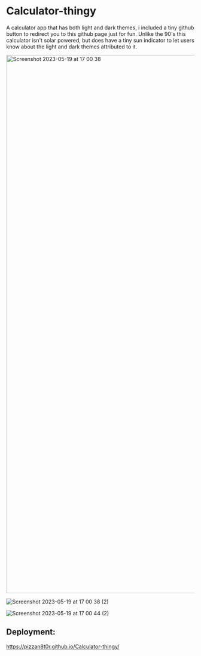 # Calculator-thingy
A calculator app that has both light and dark themes, i included a tiny github button to redirect you to this github page just for fun.
Unlike the 90's this calculator isn't solar powered, but does have a tiny sun indicator to let users know about the light and dark themes attributed to it.

<img width="1440" alt="Screenshot 2023-05-19 at 17 00 38" src="https://github.com/Pizzan8t0r/Calculator-thingy/assets/131811220/f569f0ba-8607-40d1-9c3f-6d1916d8c268">

![Screenshot 2023-05-19 at 17 00 38 (2)](https://github.com/Pizzan8t0r/Calculator-thingy/assets/131811220/6a074843-4741-4953-90ea-4ff46e107224)

![Screenshot 2023-05-19 at 17 00 44 (2)](https://github.com/Pizzan8t0r/Calculator-thingy/assets/131811220/ad5f1dde-15e6-4f1f-a41f-ff30a85072ea)


## Deployment:
https://pizzan8t0r.github.io/Calculator-thingy/
